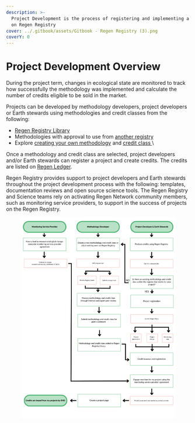 ```yaml
---
description: >-
  Project Development is the process of registering and implementing a project
  on Regen Registry
cover: ../.gitbook/assets/Gitbook - Regen Registry (3).png
coverY: 0
---
```


# Project Development Overview

During the project term, changes in ecological state are monitored to track how successfully the methodology was implemented and calculate the number of credits eligible to be sold in the market.&#x20;

Projects can be developed by methodology developers, project developers or Earth stewards using methodologies and credit classes from the following:&#x20;

* [Regen Registry Library](https://library.regen.network)&#x20;
* Methodologies with approval to use from [another registry](../methodology-development/submitting-a-methodology.md)
* Explore [creating your own methodology](../methodology-development/methodology-development-overview.md) and [credit class ](broken-reference)\


Once a methodology and credit class are selected, project developers and/or Earth stewards can register a project and create credits.  The credits are listed on [Regen Ledger](https://docs.regen.network/).&#x20;

Regen Registry provides support to project developers and Earth stewards throughout the project development process with the following: templates, documentation reviews and open source science tools. The Regen Registry and Science teams rely on activating Regen Network community members, such as monitoring service providers, to support in the success of projects on the Regen Registry.

<figure><img src="../.gitbook/assets/Overall Process.png" alt=""><figcaption></figcaption></figure>

